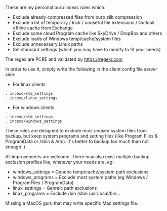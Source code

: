 These are my personal burp incexc rules which:

- Exclude already compressed files from burp zlib compression
- Exclude a lot of temporary / lock / unuseful file extensions / Outlook offline cache from Exchange
- Exclude some cloud Program cache like SkyDrive / DropBox and others
- Exclude loads of Windows temp/cache/system files
- Exclude unnecessary Linux paths
- Set standard settings (which you may have to modify to fit your needs)

The regex are PCRE and validated by https://regexr.com

In order to use it, simply write the following in the client config file server side:

- For linux clients
```
. incexc/std_settings
. incexc/linux_settings
```

- For windows clients
```
. incexc/std_settings
. incexc/windows_settings
```

These rules are designed to exclude most unused system files from backup, but keep system programs and setting files (like Program Files & ProgramData or /sbin & /etc).
It's better to backup too much than not enough :)

All improvements are welcome.
There may also exist multiple backup exclusion profiles like, whatever your needs are, eg:

- windows_settings = Generic temp/cache/system path exclusions
- windows_programs = Exclude most system paths (eg Windows / ProgramFiles / ProgramData)
- linux_settings = Genreic path exclusions
- linux_programs = Exclude /bin /sbin /usr/local/bin...

Missing a MacOS guru that may write specific Mac settings file.
